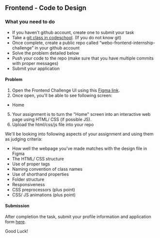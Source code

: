 ## Frontend - Code to Design

### What you need to do

* If you haven't github account, create one to submit your task
* Take a [git class in codeschool](https://www.codeschool.com/courses/try-git). (If you do not know git)
* Once complete, create a public repo called “webo-frontend-internship-challenge” in your github account
* Solve the problem detailed below
* Push your code to the repo (make sure that you have multiple commits with proper messages) 
* Submit your application

#### Problem

1. Open the Frontend Challenge UI using this [Figma link](https://www.figma.com/file/KdMCkobmwma5vmWQGVAs6I/Intern-Design-Challenge?node-id=0%3A1).
2. Once open, you'll  be able to see following screen: 
 - Home
5. Your assignment is to turn the "Home" screen into an interactive web page using HTML/ CSS (if possible JS). 
5. Upload the html/css/js file into your repo

We'll be looking into following aspects of your assignment and using them as judging criteria:
- How well the webpage you've made matches with the design file in Figma
- The HTML/ CSS structure 
- Use of proper tags
- Naming convention of class names
- Use of shorthand properties
- Folder structure
- Responsiveness
- CSS preprocessors (plus point)
- CSS/ JS animations (plus point)

#### Submission

After completion the task, submit your profile information and application form [here](https://share.hsforms.com/1gGjzh_c2Q-uvJLbyNi6XwA4al8l). 

Good Luck!

